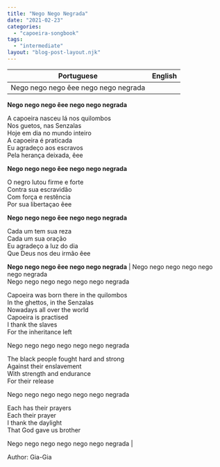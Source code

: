 ```yaml
---
title: "Nego Nego Negrada"
date: "2021-02-23"
categories: 
  - "capoeira-songbook"
tags: 
  - "intermediate"
layout: "blog-post-layout.njk"
---
```


| Portuguese | English |
| --- | --- |
| Nego nego nego êee nego nego negrada  
**Nego nego nego êee nego nego negrada**  
  
A capoeira nasceu lá nos quilombos  
Nos guetos, nas Senzalas  
Hoje em dia no mundo inteiro  
A capoeira é praticada  
Eu agradeço aos escravos  
Pela herança deixada, êee  
  
**Nego nego nego êee nego nego negrada**  
  
O negro lutou firme e forte  
Contra sua escravidão  
Com força e restência  
Por sua libertaçao êee  
  
**Nego nego nego êee nego nego negrada**  
  
Cada um tem sua reza  
Cada um sua oração  
Eu agradeço a luz do dia  
Que Deus nos deu irmão êee  
  
**Nego nego nego êee nego nego negrada** | Nego nego nego nego nego nego negrada  
Nego nego nego nego nego nego negrada  
  
Capoeira was born there in the quilombos  
In the ghettos, in the Senzalas  
Nowadays all over the world  
Capoeira is practised  
I thank the slaves  
For the inheritance left  
  
Nego nego nego nego nego nego negrada  
  
The black people fought hard and strong  
Against their enslavement  
With strength and endurance  
For their release  
  
Nego nego nego nego nego nego negrada  
  
Each has their prayers  
Each their prayer  
I thank the daylight  
That God gave us brother  
  
Nego nego nego nego nego nego negrada |

<figcaption>

Author: Gia-Gia

</figcaption>
